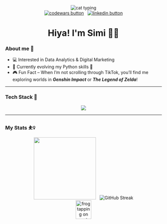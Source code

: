 <div id = "header" align= "center">
  <img src="https://giffiles.alphacoders.com/297/2970.gif" alt="cat typing">
  
  <div id = "badges" align= "center">
    <a href="https://www.codewars.com/users/_solarr"><img src="https://img.shields.io/badge/CodeWars-red?logo=codewars&logoColor=white&style=for-the-badge" alt="codewars button"/></a>
    &nbsp
    <a href="https://www.linkedin.com/in/simi-ibraheem/"><img src="https://img.shields.io/badge/LinkedIn-blue?logo=linkedin&logoColor=white&style=for-the-badge" alt="linkedin button"/></a>  

  </div>
  
  <h1>Hiya! I'm Simi 🧚🦉</h1>
  
</div>


### About me 💬
- 💻 Interested in Data Analytics & Digital Marketing
- 🐍 Currently evolving my Python skills 💪
- 🎮 Fun Fact – When I’m not scrolling through TikTok, you’ll find me exploring worlds in <b><i> Genshin Impact </i></b> or <b><i>The Legend of Zelda</i></b>!
  
---

### Tech Stack 🤖
<div align= "center">
  <img src="https://skillicons.dev/icons?i=py,sklearn,html,mysql,gcp,github">
</div>
  
---
  
### My Stats ⛹️‍♀️
<div align= "center">
  <img height=200 src="https://github-readme-stats.vercel.app/api/top-langs/?username=St4rLighr&layout=compact&theme=dracula&langs_count=5&card_width=320hide_progress=true"/>
  &nbsp
  <img src="https://streak-stats.demolab.com?user=St4rLighr&theme=dracula&mode=weekly&card_width=420&card_height=200&hide_current_streak=true&hide_longest_streak=true" alt="GitHub Streak"/>
  
</div>


<div align= "center">
<img src="https://www.icegif.com/wp-content/uploads/2023/08/icegif-470.gif" alt="frog tapping on empty space" width="50" height="60">
</div>

<!--
<a href="xxx"><img src="" alt=""/></a>
  &nbsp
  <img height=200 margin=10 src="https://github.r2v.ch/codewars?user=_solarr&name=true&top_language&theme=purple_dark"/>

    &nbsp
    <a href="ghost-ing.page"><img src="" alt=""/></a>

**St4rLighr/St4rLighr** is a ✨ _special_ ✨ repository because its `README.md` (this file) appears on your GitHub profile.

Here are some ideas to get you started:

- 🔭 I’m currently working on ...
- 🌱 I’m currently learning ...
- 👯 I’m looking to collaborate on ...
- 🤔 I’m looking for help with ...
- 💬 Ask me about ...
- 📫 How to reach me: ...
- 😄 Pronouns: ...
- ⚡ Fun fact: ...
-->
